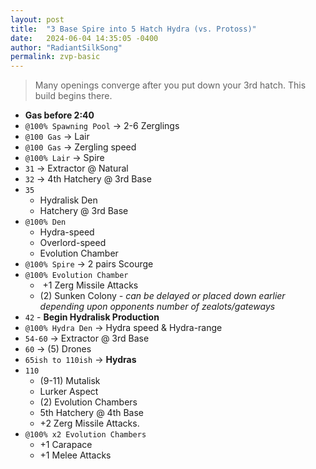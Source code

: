 ```yaml
---
layout: post
title:  "3 Base Spire into 5 Hatch Hydra (vs. Protoss)"
date:   2024-06-04 14:35:05 -0400
author: "RadiantSilkSong"
permalink: zvp-basic
---
```


> Many openings converge after you put down your 3rd hatch. This build begins there.

- **Gas before 2:40**
- `@100% Spawning Pool` &rarr; 2-6 Zerglings
- `@100 Gas` &rarr; Lair
- `@100 Gas` &rarr; Zergling speed
- `@100% Lair` &rarr; Spire
- `31` &rarr; Extractor @ Natural
- `32` &rarr; 4th Hatchery @ 3rd Base
- `35`
	- Hydralisk Den
	- Hatchery @ 3rd Base
- `@100% Den`
   - Hydra-speed
   - Overlord-speed
   - Evolution Chamber
- `@100% Spire` &rarr; 2 pairs Scourge
- `@100% Evolution Chamber`
  -  +1 Zerg Missile Attacks
  -  (2) Sunken Colony *- can be delayed or placed down earlier depending upon opponents number of zealots/gateways*
- `42` - **Begin Hydralisk Production** 
- `@100% Hydra Den` &rarr; Hydra speed & Hydra-range 
- `54-60` &rarr; Extractor @ 3rd Base
- `60` &rarr; (5) Drones
- `65ish to 110ish` &rarr; **Hydras**
- `110` 
	- (9-11) Mutalisk
	- Lurker Aspect
	- (2) Evolution Chambers
	- 5th Hatchery @ 4th Base
	- +2 Zerg Missile Attacks.
- `@100% x2 Evolution Chambers`
	- +1 Carapace
	- +1 Melee Attacks